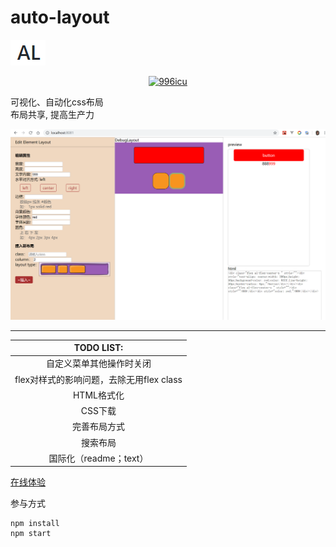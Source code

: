 # auto-layout
![](https://github.com/0123cf/auto-layout/blob/master/logo.png?raw=true)
<p align="center">
    <a href="https://github.com/996icu/996.ICU/blob/master/LICENSE">
        <img alt="996icu" src="https://img.shields.io/badge/license-NPL%20(The%20996%20Prohibited%20License)-blue.svg">
    </a>
</p>
可视化、自动化css布局</br>
布局共享, 提高生产力</br>

![image.png](https://github.com/0123cf/auto-layout/blob/master/imgs/demo_preview.jpg?raw=true)


-----

|TODO LIST:|
|:--------:|
|自定义菜单其他操作时关闭|
|flex对样式的影响问题，去除无用flex class|
|HTML格式化|
|CSS下载|
|完善布局方式|
|搜索布局|
|国际化（readme；text）|


[在线体验](http://al.mysy.vip/)


参与方式
```
npm install
npm start
```
